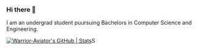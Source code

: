 ### Hi there 👋
I am an undergrad student puursuing Bachelors in Computer Science and Engineering.

<!--
**Warrior-Aviator/Warrior-Aviator** is a ✨ _special_ ✨ repository because its `README.md` (this file) appears on your GitHub profile.

Here are some ideas to get you started:

- 🌱 I’m currently learning Python and AI/ML concepts
- 👯 I’m looking to collaborate on AI/ML Projects
- 🤔 I’m looking for help with ...
- 💬 Ask me about ...
- 📫 How to reach me: warrioraviator13@gmail.com
- 😄 Pronouns: ...
- ⚡ Fun fact: 
-->
[![Warrior-Aviator's GitHub | Stats](https://stats.quine.sh/Warrior-Aviator/github?theme=dark)](https://quine.sh?utm_source=widgets&utm_campaign=Warrior-Aviator)S

